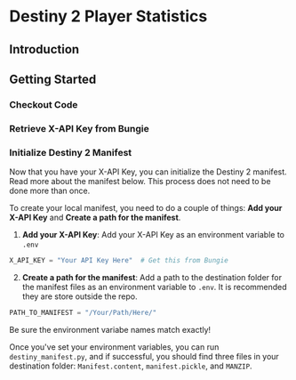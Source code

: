 # Destiny 2 Player Statistics

## Introduction

## Getting Started

### Checkout Code

### Retrieve X-API Key from Bungie

### Initialize Destiny 2 Manifest

Now that you have your X-API Key, you can initialize the Destiny 2 manifest. Read more about the manifest below. This process does not need to be done more than once.

To create your local manifest, you need to do a couple of things: **Add your X-API Key** and **Create a path for the manifest**.

1. **Add your X-API Key**: Add your X-API Key as an environment variable to `.env` 

```python
X_API_KEY = "Your API Key Here"  # Get this from Bungie
```

2. **Create a path for the manifest**: Add a path to the destination folder for the manifest files as an environment variable to `.env`. It is recommended they are store outside the repo.

```python
PATH_TO_MANIFEST = "/Your/Path/Here/" 
```

Be sure the environment variabe names match exactly!

Once you've set your environment variables, you can run `destiny_manifest.py`, and if successful, you should find three files in your destination folder: `Manifest.content`, `manifest.pickle`, and `MANZIP`.